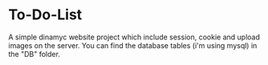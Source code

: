 # To-Do-List

A simple dinamyc website project which include session, cookie and upload images on the server. You can find the database tables (i'm using mysql) in the "DB" folder.
